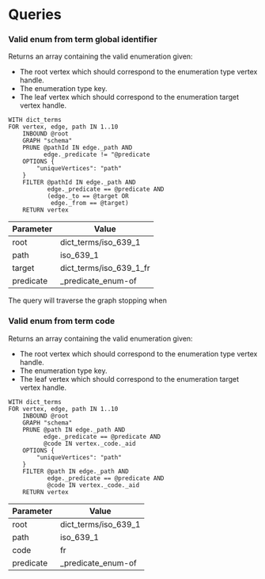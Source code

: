 # Queries



### Valid enum from term global identifier

Returns an array containing the valid enumeration given:

- The root vertex which should correspond to the enumeration type vertex handle.
- The enumeration type key.
- The leaf vertex which should correspond to the enumeration target vertex handle.

```
WITH dict_terms
FOR vertex, edge, path IN 1..10
    INBOUND @root
    GRAPH "schema"
    PRUNE @pathId IN edge._path AND
          edge._predicate != "@predicate
    OPTIONS {
        "uniqueVertices": "path"
    }
    FILTER @pathId IN edge._path AND
           edge._predicate == @predicate AND
           (edge._to == @target OR
            edge._from == @target)
    RETURN vertex
```

| Parameter | Value                   |
| --------- | ----------------------- |
| root      | dict_terms/iso_639_1    |
| path      | iso_639_1               |
| target    | dict_terms/iso_639_1_fr |
| predicate | _predicate_enum-of      |

The query will traverse the graph stopping when 

### Valid enum from term code

Returns an array containing the valid enumeration given:

- The root vertex which should correspond to the enumeration type vertex handle.
- The enumeration type key.
- The leaf vertex which should correspond to the enumeration target vertex handle.

```
WITH dict_terms
FOR vertex, edge, path IN 1..10
    INBOUND @root
    GRAPH "schema"
    PRUNE @path IN edge._path AND
          edge._predicate == @predicate AND
          @code IN vertex._code._aid
    OPTIONS {
        "uniqueVertices": "path"
    }
    FILTER @path IN edge._path AND
           edge._predicate == @predicate AND
           @code IN vertex._code._aid
    RETURN vertex

```

| Parameter | Value                |
| --------- | -------------------- |
| root      | dict_terms/iso_639_1 |
| path      | iso_639_1            |
| code      | fr                   |
| predicate | _predicate_enum-of   |

